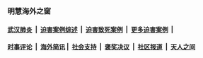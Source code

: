 
### 明慧海外之窗

####  [武汉肺炎](indexes/365.md?t=07201501) &nbsp;|&nbsp;  [迫害案例综述](indexes/328.md?t=07201501) &nbsp;|&nbsp; [迫害致死案例](indexes/277.md?t=07201501)  &nbsp;|&nbsp; [更多迫害案例](indexes/81.md?t=07201501)  &nbsp;|&nbsp; 
####  [时事评论](indexes/19.md?t=07201501) &nbsp;|&nbsp; [海外简讯](indexes/245.md?t=07201501)&nbsp;|&nbsp;  [社会支持](indexes/140.md?t=07201501) &nbsp;|&nbsp; [褒奖决议](indexes/282.md?t=07201501) &nbsp;|&nbsp; [社区报道](indexes/91.md?t=07201501)  &nbsp;|&nbsp; [天人之间](indexes/78.md?t=07201501) 

